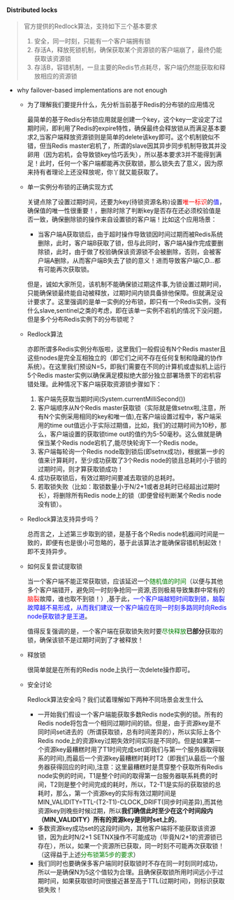 #### Distributed locks
>  官方提供的Redlock算法，支持如下三个基本要求
>  1. 安全，同一时刻，只能有一个客户端拥有锁
>  2. 存活A，释放死锁机制，确保获取某个资源锁的客户端崩了，最终仍能获取该资源锁
>  3. 存活B，容错机制，一旦主要的Redis节点耗尽，客户端仍然能获取和释放相应的资源锁

   - why failover-based implementations are not enough
     - 为了理解我们要提升什么，先分析当前基于Redis的分布锁的应用情况

        最简单的基于Redis分布锁应用就是创建一个key，这个key一定设定了过期时间，即利用了Redis的expire特性，确保最终会释放锁从而满足基本要求2,当客户端释放资源锁则是简单的delete该key即可。这个机制貌似不错，但当Redis master宕机了，所谓的slave因其异步同步机制导致其并没卵用（因为宕机，会导致锁key恰巧丢失），所以基本要求3并不能得到满足！此时，任何一个客户端都能再次获取锁，那么锁失去了意义，因为原来持有者理论上还没释放呢，你丫就又能获取了。
     - 单一实例分布锁的正确实现方式

       关键点除了设置过期时间，还要为key(待锁资源名称)设置<font color=red>唯一标识</font>的<font color=blue>值</font>，确保值的唯一性很重要！，删除时除了判断key是否存在还必须校验值是否一致，确保删除锁的操作来自设置锁的客户端！比如这个应用场景：
          * 当客户端A获取锁后，由于超时操作导致锁因时间过期而被Redis系统删除，此时，客户端B获取了锁，但与此同时，客户端A操作完成要删除锁，此时，由于做了校验确保该资源锁不会被删除，否则，会被客户端A删除，从而客户端B失去了锁的意义！进而导致客户端C,D...都有可能再次获取锁。

       但是，诚如大家所见，该机制不能确保锁过期这件事,为锁设置过期时间，只能确保锁最终能自动被释放，过期时间内锁具备排他保障。但就满足设计要求了。这里强调的是单一实例的分布锁，即只有一个Redis实例，没有什么slave,sentinel之类的考虑，即在该单一实例不宕机的情况下没问题，但是多个分布Redis实例下的分布锁呢？
     - Redlock算法

       亦即所谓多Redis实例分布版啦，这里我们一般假设有N个Redis master且这些nodes是完全互相独立的（即它们之间不存在任何复制和隐藏的协作系统）。在这里我们预设N=5，即我们需要在不同的计算机或虚拟机上运行5个Redis master实例以确保满足模拟绝大部分独立部署场景下的宕机容错处理。此种情况下客户端获取资源锁步骤如下：
         1. 客户端先获取当期时间(System.currentMilliSecond())
         2. 客户端顺序从N个Redis master获取锁（实际就是做setnx啦,注意，所有N个实例采用相同的key和唯一值),在客户端设置过程中，客户端采用的time out值远小于实际过期值，比如，我们的过期时间为10秒，那么，客户端设置的获取锁time out的值约为5-50毫秒。这么做就是确保当某个Redis node宕机了,能尽快轮询下一个Redis node。
         3. 客户端每轮询一个Redis node取到锁后(即setnx成功)，根据第一步的值来计算耗时，至少成功获取了3个Redis node的锁且总耗时小于锁的过期时间，则才算获取锁成功！
         4. 成功获取锁后，有效过期时间要减去取锁的总耗时。
         5. 若取锁失败（比如：取锁数量小于N/2+1或者总耗时已经超出过期时长），将删除所有Redis node上的锁（即便曾经判断某个Redis node没有锁）。

      - Redlock算法支持异步吗？

        总而言之，上述第三步取到的锁，是基于各个Redis node机器间时间是一致的，即便有也是很小可忽略的，基于此该算法才能确保容错机制起效！即不支持异步。

      - 如何反复尝试提取锁

        当一个客户端不能正常获取锁，应该延迟一个<font color=green>随机值的时间</font>（以便与其他多个客户端错开，避免同一时刻争抢同一资源,否则极易导致集群中常有的<font color=red>脑裂</font>故障，谁也取不到锁！）,基于此，<font color=blue>一个客户端越短时间取到锁，脑裂故障越不易形成，从而我们建议一个客户端应在同一时刻多路同时向Redis node获取锁才是王道</font>。

        值得反复强调的是，一个客户端在获取锁失败时要<font color=green>尽快释放</font>**已部分**获取的锁，确保该锁不是过期时间到了才被释放！

      - 释放锁

        很简单就是在所有的Redis node上执行一次delete操作即可。

      - 安全讨论

        Redlock算法安全吗？我们试着理解如下两种不同场景会发生什么
        * 一开始我们假设一个客户端能获取多数Redis node实例的锁。所有的Redis node将包含一个相同过期时间的锁。但是，由于资源key是不同时间set进去的（所谓获取锁，总有时间差异的），所以实际上各个Redis node上的资源key过期失效时间实际是不同的。但是如果第一个资源key最糟糕时用了T1时间完成set(即我们与第一个服务器取得联系的时间),而最后一个资源key最糟糕时耗时T2（即我们从最后一个服务器获得回应的时间),注意：这里最糟糕时是贯穿整个获取所有Redis node实例的时间，T1是整个时间的取得第一台服务器联系耗费的时间，T2则是整个时间完成的耗时，所以，T2-T1是实际的获取锁的总耗时，那么，第一个资源key的实际有效过期时间是 MIN_VALIDITY=TTL-(T2-T1)-CLOCK_DRIFT(同步时间差异),而其他资源key则晚些时候过期，所以**我们确信此时至少在这个时间段内（MIN_VALIDITY）所有的资源key是同时set上的**。
        * 多数资源key成功set的这段时间内，其他客户端将不能获取该资源锁，因为此时N/2+1 SETNX操作不可能成功（毕竟N/2+1的资源锁已存在），所以，如果一个资源所已获取，同一时刻不可能再次获取锁！（这得益于上述<font color=green>分布锁第5步的要求</font>）
        *  我们同时也要确保多客户端同时获取锁时不存在同一时刻同时成功，所以一是确保N为5这个值较为合理。且确保获取锁所用时间远小于过期时间，如果获取锁时间很接近甚至高于TTL(过期时间)，则标识获取锁失败！
